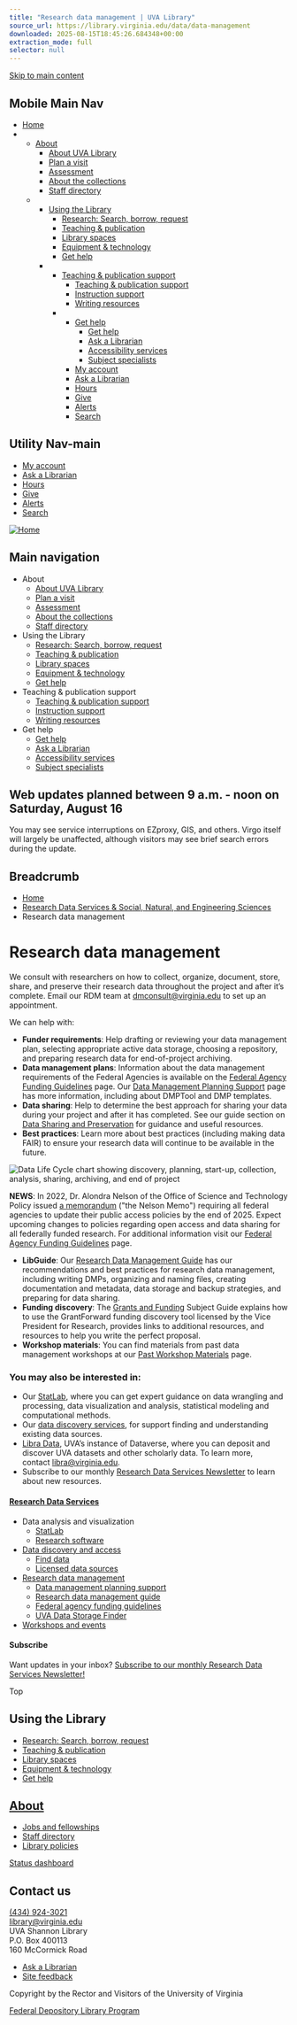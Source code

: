 ```yaml
---
title: "Research data management | UVA Library"
source_url: https://library.virginia.edu/data/data-management
downloaded: 2025-08-15T18:45:26.684348+00:00
extraction_mode: full
selector: null
---
```

[Skip to main content](https://library.virginia.edu/data/data-management#main-content)

## Mobile Main Nav

* [Home](https://library.virginia.edu/ "Home")
* * [About](https://library.virginia.edu/data/data-management)
    + [About UVA Library](https://library.virginia.edu/about-uva-library "About UVA Library")
    + [Plan a visit](https://library.virginia.edu/about-uva-library#visit "Plan a visit")
    + [Assessment](https://library.virginia.edu/about-uva-library/assessment "Assessment")
    + [About the collections](https://library.virginia.edu/collections "About the collections")
    + [Staff directory](https://library.virginia.edu/staff "Staff directory")
  * * [Using the Library](https://library.virginia.edu/data/data-management)
      + [Research: Search, borrow, request](https://library.virginia.edu/services "Research: Search, borrow, request")
      + [Teaching & publication](https://library.virginia.edu/teaching-and-writing "Teaching & publication")
      + [Library spaces](https://library.virginia.edu/spaces "Library spaces")
      + [Equipment & technology](https://library.virginia.edu/equipment-and-tech "Equipment & technology")
      + [Get help](https://library.virginia.edu/help "Get help")
    * * [Teaching & publication support](https://library.virginia.edu/data/data-management)
        + [Teaching & publication support](https://library.virginia.edu/teaching-and-writing "Teaching & publication support")
        + [Instruction support](https://library.virginia.edu/teaching-and-writing/teach "Instruction support")
        + [Writing resources](https://library.virginia.edu/teaching-and-writing/write "Writing resources")
      * * [Get help](https://library.virginia.edu/data/data-management)
          + [Get help](https://library.virginia.edu/help "Get help")
          + [Ask a Librarian](https://library.virginia.edu/askalibrarian "Ask a Librarian")
          + [Accessibility services](https://library.virginia.edu/services/accessibility-services "Accessibility services")
          + [Subject specialists](https://guides.lib.virginia.edu/subjectlibrarians "Subject specialists")
        * [My account](https://search.lib.virginia.edu/account "My account")
        * [Ask a Librarian](https://library.virginia.edu/askalibrarian "Ask a Librarian")
        * [Hours](https://library.virginia.edu/hours "Hours")
        * [Give](https://library.virginia.edu/support-library "Give")
        * [Alerts](https://library.virginia.edu/status#alerts "Alerts")
        * [Search](https://library.virginia.edu/search "Search")



## Utility Nav-main

* [My account](https://search.lib.virginia.edu/account "My account")
* [Ask a Librarian](https://library.virginia.edu/askalibrarian "Ask a Librarian")
* [Hours](https://library.virginia.edu/hours "Hours")
* [Give](https://library.virginia.edu/support-library "Give")
* [Alerts](https://library.virginia.edu/status#alerts "Alerts")
* [Search](https://library.virginia.edu/search "Search")

[![Home](https://library.virginia.edu/sites/default/files/2022-09/library_rgb.png)](https://library.virginia.edu/ "Home")




## Main navigation

* About
  + [About UVA Library](https://library.virginia.edu/about-uva-library "About UVA Library")
  + [Plan a visit](https://library.virginia.edu/about-uva-library#visit "Plan a visit")
  + [Assessment](https://library.virginia.edu/about-uva-library/assessment "Assessment")
  + [About the collections](https://library.virginia.edu/collections "About the collections")
  + [Staff directory](https://library.virginia.edu/staff "Staff directory")
* Using the Library
  + [Research: Search, borrow, request](https://library.virginia.edu/services "Research: Search, borrow, request")
  + [Teaching & publication](https://library.virginia.edu/teaching-and-writing "Teaching & publication")
  + [Library spaces](https://library.virginia.edu/spaces "Library spaces")
  + [Equipment & technology](https://library.virginia.edu/equipment-and-tech "Equipment & technology")
  + [Get help](https://library.virginia.edu/help "Get help")
* Teaching & publication support
  + [Teaching & publication support](https://library.virginia.edu/teaching-and-writing "Teaching & publication support")
  + [Instruction support](https://library.virginia.edu/teaching-and-writing/teach "Instruction support")
  + [Writing resources](https://library.virginia.edu/teaching-and-writing/write "Writing resources")
* Get help
  + [Get help](https://library.virginia.edu/help "Get help")
  + [Ask a Librarian](https://library.virginia.edu/askalibrarian "Ask a Librarian")
  + [Accessibility services](https://library.virginia.edu/services/accessibility-services "Accessibility services")
  + [Subject specialists](https://guides.lib.virginia.edu/subjectlibrarians "Subject specialists")



## Web updates planned between 9 a.m. - noon on Saturday, August 16

You may see service interruptions on EZproxy, GIS, and others. Virgo itself will largely be unaffected, although visitors may see brief search errors during the update.

## Breadcrumb

* [Home](https://library.virginia.edu/)
* [Research Data Services & Social, Natural, and Engineering Sciences](https://library.virginia.edu/data)
* Research data management



# Research data management

We consult with researchers on how to collect, organize, document, store, share, and preserve their research data throughout the project and after it’s complete. Email our RDM team at [dmconsult@virginia.edu](mailto:dmconsult@virginia.edu) to set up an appointment.

We can help with:

* **Funder requirements**: Help drafting or reviewing your data management plan, selecting appropriate active data storage, choosing a repository, and preparing research data for end-of-project archiving.
* **Data management plans**: Information about the data management requirements of the Federal Agencies is available on the [Federal Agency Funding Guidelines](https://library.virginia.edu/data/data-management/funding/) page. Our [Data Management Planning Support](https://library.virginia.edu/data/data-management/dmp-support/) page has more information, including about DMPTool and DMP templates.
* **Data sharing**: Help to determine the best approach for sharing your data during your project and after it has completed. See our guide section on [Data Sharing and Preservation](https://guides.lib.virginia.edu/RDM/sharing-and-preservation) for guidance and useful resources.
* **Best practices**: Learn more about best practices (including making data FAIR) to ensure your research data will continue to be available in the future.

![Data Life Cycle chart showing discovery, planning, start-up, collection, analysis, sharing, archiving, and end of project](https://library.virginia.edu/sites/default/files/inline-images/Research-Life-Cycle-LG-1024x406.png)

**NEWS**: In 2022, Dr. Alondra Nelson of the Office of Science and Technology Policy issued [a memorandum](https://www.whitehouse.gov/wp-content/uploads/2022/08/08-2022-OSTP-Public-access-Memo.pdf) ("the Nelson Memo") requiring all federal agencies to update their public access policies by the end of 2025. Expect upcoming changes to policies regarding open access and data sharing for all federally funded research. For additional information visit our [Federal Agency Funding Guidelines](https://library.virginia.edu/data/data-management/funding/) page.

* **LibGuide**: Our [Research Data Management Guide](https://guides.lib.virginia.edu/RDM/) has our recommendations and best practices for research data management, including writing DMPs, organizing and naming files, creating documentation and metadata, data storage and backup strategies, and preparing for data sharing.
* **Funding discovery**: The [Grants and Funding](http://guides.lib.virginia.edu/grantsfunding) Subject Guide explains how to use the GrantForward funding discovery tool licensed by the Vice President for Research, provides links to additional resources, and resources to help you write the perfect proposal.
* **Workshop materials**: You can find materials from past data management workshops at our [Past Workshop Materials](https://library.virginia.edu/data/training/past-workshops/) page.

### You may also be interested in:

* Our [StatLab](https://library.virginia.edu/data/statlab/), where you can get expert guidance on data wrangling and processing, data visualization and analysis, statistical modeling and computational methods.
* Our [data discovery services](https://library.virginia.edu/data/datasources/), for support finding and understanding existing data sources.
* [Libra Data](https://dataverse.lib.virginia.edu/), UVA’s instance of Dataverse, where you can deposit and discover UVA datasets and other scholarly data. To learn more, contact [libra@virginia.edu](mailto:libra@virginia.edu).
* Subscribe to our monthly [Research Data Services Newsletter](https://library.virginia.edu/data/newsletters/) to learn about new resources.

#### [Research Data Services](https://library.virginia.edu/data)

* Data analysis and visualization
  + [StatLab](https://library.virginia.edu/data/statlab)
  + [Research software](https://library.virginia.edu/data/research-software/)
* [Data discovery and access](https://library.virginia.edu/data/datasources/)  
  + [Find data](https://guides.lib.virginia.edu/data)
  + [Licensed data sources](https://library.virginia.edu/data/datasources/licensed/)
* [Research data management](https://library.virginia.edu/data/data-management)
  + [Data management planning support](https://library.virginia.edu/data/data-management/dmp-support)
  + [Research data management guide](https://guides.lib.virginia.edu/RDM/)
  + [Federal agency funding guidelines](https://library.virginia.edu/data/data-management/funding)
  + [UVA Data Storage Finder](https://data-storage-finder.library.virginia.edu/)
* [Workshops and events](https://library.virginia.edu/data/training)
  

#### Subscribe

Want updates in your inbox? [Subscribe to our monthly Research Data Services Newsletter!](https://library.virginia.edu/data/newsletters)

Top


## Using the Library

* [Research: Search, borrow, request](https://library.virginia.edu/services)
* [Teaching & publication](https://library.virginia.edu/teaching-and-writing)
* [Library spaces](https://library.virginia.edu/spaces)
* [Equipment & technology](https://library.virginia.edu/equipment-and-tech)
* [Get help](https://library.virginia.edu/help)

## [About](https://library.virginia.edu/about-uva-library)

* [Jobs and fellowships](https://library.virginia.edu/jobs/)
* [Staff directory](https://library.virginia.edu/staff/)
* [Library policies](https://library.virginia.edu/policies)

[Status dashboard](https://library.virginia.edu/status)

## Contact us

[(434) 924-3021](tel:+1(434)924-3021)  
[library@virginia.edu](mailto:library@virginia.edu)  
UVA Shannon Library  
P.O. Box 400113  
160 McCormick Road

* [Ask a Librarian](https://library.virginia.edu/askalibrarian)
* [Site feedback](https://library.virginia.edu/site-feedback)

Copyright  by the Rector and Visitors of the University of Virginia

[Federal Depository Library Program](https://guides.lib.virginia.edu/findinggovinfo)

